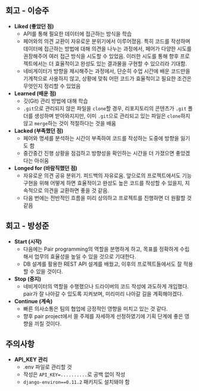 ## **회고 - 이승주**

- **Liked (좋았던 점)**
    - API를 통해 필요한 데이터에 접근하는 방식을 학습
    - 페어와의 의견 교환이 자유로운 분위기에서 이루어졌음. 특히 코드를 작성하며 데이터에 접근하는 방법에 대해 의견을 나누는 과정에서, 페어가 다양한 시도를 권장해주어 여러 접근 방식을 시도할 수 있었음. 이러한 시도를 통해 향후 프로젝트에서는 더 효율적이고 완성도 있는 결과물을 구현할 수 있으리라 기대함.
    - 네비게이터가 방향을 제시해주는 과정에서, 단순히 수업 시간에 배운 코드만을 기계적으로 사용하지 않고, 상황에 맞춰 어떤 코드가 효율적이고 필요한 조건은 무엇인지 정리할 수 있었음
- **Learned (배운 점)**
    - 깃(Git) 관리 방법에 대해 학습
    - `.git`으로 관리되지 않은 파일을 `clone`할 경우, 리포지토리의 콘텐츠가 `.git` 폴더를 생성하며 받아와지지만, 이미 `.git`으로 관리되고 있는 파일은 `clone`하지 않고 `merge`하는 것이 적절하다는 것을 배움
- **Lacked (부족했던 점)**
    - 페어와 명세를 분석하는 시간이 부족하여 코드를 작성하는 도중에 방향을 잃기도 함
    - 중간중간 진행 상황을 점검하고 방향성을 확인하는 시간을 더 가졌으면 좋았겠다는 아쉬움
- **Longed for (바람직했던 점)**
    - 자유로운 의견 공유 분위기. 피드백의 자유로움. 앞으로의 프로젝트에서도 기능 구현을 위해 어떻게 하면 효율적이고 완성도 높은 코드를 작성할 수 있을지, 지속적으로 의견을 교환하면 좋을 것 같음.
    - 다음 번에는 전반적인 흐름을 미리 상의하고 프로젝트를 진행하면 더 원활할 것 같음

## **회고 - 방성준**

- **Start (시작)**
    - 다음에는 Pair programming의 역할을 분명하게 하고, 목표를 정확하게 수립해서 업무의 효율성을 높일 수 있을 것으로 기대한다.
    - DB 설계를 활용한 REST API 설계를 배웠고, 이후의 프로젝트들에서도 잘 적용할 수 있을 것이다.
- **Stop (중지)**
    - 네비게이터의 역할을 수행했으나 드라이버의 코드 작성에 과도하게 개입했다. pair가 잘 나아갈 수 있도록 지켜보며, 미리미리 나아갈 길을 계획해야겠다.
- **Continue (계속)**
    - 빠른 의사소통은 팀의 협업에 긍정적인 영향을 미치고 있는 것 같다.
    - 향후 pair project에서 쓸 주제를 자세하게 선정하였기에 기획 단계에 좋은 영향을 끼칠 것이다.


## **주의사항**
- **API_KEY 관리**
    - .env 파일로 관리할 것
    - 작성은 `API_KEY=..........`로 공백 없이 작성
    - `django-environ==0.11.2` 패키지도 설치돼야 함